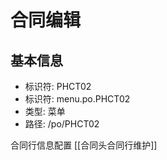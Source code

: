 # 合同编辑

## 基本信息

- 标识符: PHCT02
- 标识符: menu.po.PHCT02
- 类型: 菜单
- 路径: /po/PHCT02

合同行信息配置 [[合同头合同行维护]]

